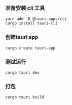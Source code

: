 
### 准备安装 cli 工具
```
yarn add -D @tauri-apps/cli
cargo install tauri-cli
```

### 创建tauri app
```
cargo create tauri-app
```

### 测试运行
```
cargo tauri dev
```

### 打包
```
cargo tauri build
```